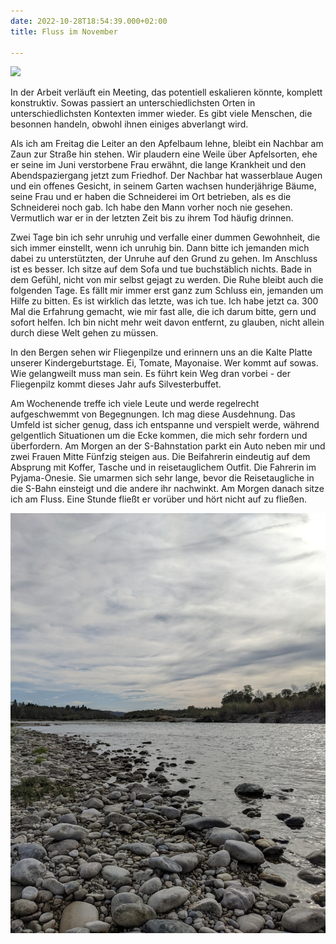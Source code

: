 ```yaml
---
date: 2022-10-28T18:54:39.000+02:00
title: Fluss im November

---
```

![](/uploads/kiefern-herbst-2.jpg)

In der Arbeit verläuft ein Meeting, das potentiell eskalieren könnte, komplett konstruktiv. Sowas passiert an unterschiedlichsten Orten in unterschiedlichsten Kontexten immer wieder. Es gibt viele Menschen, die besonnen handeln, obwohl ihnen einiges abverlangt wird.

Als ich am Freitag die Leiter an den Apfelbaum lehne, bleibt ein Nachbar am Zaun zur Straße hin stehen. Wir plaudern eine Weile über Apfelsorten, ehe er seine im Juni verstorbene Frau erwähnt, die lange Krankheit und den Abendspaziergang jetzt zum Friedhof.  Der Nachbar hat wasserblaue Augen und ein offenes Gesicht, in seinem Garten wachsen hunderjährige Bäume, seine Frau und er haben die Schneiderei im Ort betrieben, als es die Schneiderei noch gab. Ich habe den Mann vorher noch nie gesehen. Vermutlich war er in der letzten Zeit bis zu ihrem Tod häufig drinnen.

Zwei Tage bin ich sehr unruhig und verfalle einer dummen Gewohnheit, die sich immer einstellt, wenn ich unruhig bin. Dann bitte ich jemanden mich dabei zu unterstützten, der Unruhe auf den Grund zu gehen. Im Anschluss ist es besser. Ich sitze auf dem Sofa und tue buchstäblich nichts. Bade in dem Gefühl, nicht von mir selbst gejagt zu werden. Die Ruhe bleibt auch die folgenden Tage. Es fällt mir immer erst ganz zum Schluss ein, jemanden um Hilfe zu bitten. Es ist wirklich das letzte, was ich tue. Ich habe jetzt ca. 300 Mal die Erfahrung gemacht, wie mir fast alle, die ich darum bitte, gern und sofort helfen. Ich bin nicht mehr weit davon entfernt, zu glauben, nicht allein durch diese Welt gehen zu müssen.

In den Bergen sehen wir Fliegenpilze und erinnern uns an die Kalte Platte unserer Kindergeburtstage.  Ei, Tomate, Mayonaise. Wer kommt auf sowas. Wie gelangweilt muss man sein. Es führt kein Weg dran vorbei - der Fliegenpilz kommt dieses Jahr aufs Silvesterbuffet.

Am Wochenende treffe ich viele Leute und werde regelrecht aufgeschwemmt von Begegnungen.  Ich mag diese Ausdehnung. Das Umfeld ist sicher genug, dass ich entspanne und verspielt werde, während gelgentlich Situationen um die Ecke kommen, die mich sehr fordern und überfordern. Am Morgen an der S-Bahnstation parkt ein Auto neben mir und zwei Frauen Mitte Fünfzig steigen aus. Die Beifahrerin eindeutig auf dem Absprung mit Koffer, Tasche und in reisetauglichem Outfit. Die Fahrerin im Pyjama-Onesie. Sie umarmen sich sehr lange, bevor die Reisetaugliche in die S-Bahn einsteigt und die andere ihr nachwinkt. Am Morgen danach sitze ich am Fluss. Eine Stunde fließt er vorüber und hört nicht auf zu fließen. 

![](/uploads/fluss-grau-1.jpg)